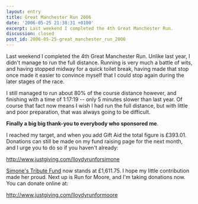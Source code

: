 ```yaml
---
layout: entry
title: Great Manchester Run 2006
date: '2006-05-25 21:38:31 +0100'
excerpt: Last weekend I completed the 4th Great Manchester Run.
discussion: closed
post_id: 2006-05-25-great_manchester_run_2006
---
```

Last weekend I completed the 4th Great Manchester Run. Unlike last year, I didn't manage to run the full distance. Running is very much a battle of wits, and having stopped midway for a quick toilet break, having made that stop once made it easier to convince myself that I could stop again during the later stages of the race.

I still managed to run about 80% of the course distance however, and finishing with a time of 1:17:19 -- only 5 minutes slower than last year. Of course that fact now means I wish I had run the full distance, but with little and poor preparation, that was always going to be difficult.

**Finally a big big thank-you to everybody who sponsored me**.

I reached my target, and when you add Gift Aid the total figure is £393.01. Donations can still be made on my fund raising page for the next month, and I urge you to do so if you haven't already:

<http://www.justgiving.com/lloydyrunforsimone>

[Simone's Tribute Fund][1] now stands at £1,611.75. I hope my little contribution made her proud. Next up is Run for Moore, and I'm taking donations now. You can donate online at:

<http://www.justgiving.com/lloydyrunformoore>

[1]: http://justgiving.com/simonestuart/